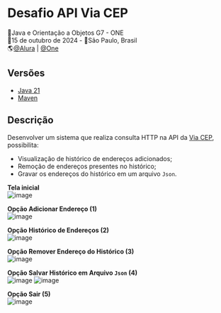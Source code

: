 # Desafio API Via CEP
🚩Java e Orientação a Objetos G7 - ONE<br>
📅15 de outubro de 2024 - 📍São Paulo, Brasil<br>
🌎[@Alura](https://www.alura.com.br/) | [@One](https://www.oracle.com/br/)<br>

## Versões
- [Java 21](https://docs.oracle.com/en/java/javase/21/)
- [Maven](https://maven.apache.org/what-is-maven.html)

## Descrição
Desenvolver um sistema que realiza consulta HTTP na API da [Via CEP](https://viacep.com.br/), possibilita:
- Visualização de histórico de endereços adicionados;
- Remoção de endereços presentes no histórico;
- Gravar os endereços do histórico em um arquivo `Json`.

**Tela inicial**<br>
![image](https://github.com/user-attachments/assets/200bca10-70a0-46bd-a755-6383687e4999)

**Opção Adicionar Endereço (1)**<br>
![image](https://github.com/user-attachments/assets/0098fb0a-b50c-4851-ae4f-520df5d90d7c)

**Opção Histórico de Endereços (2)**<br>
![image](https://github.com/user-attachments/assets/c7167555-149b-43e7-9269-23243aa1264f)

**Opção Remover Endereço do Histórico (3)**<br>
![image](https://github.com/user-attachments/assets/0f176fdc-6897-4367-a6f7-69efdf709d14)

**Opção Salvar Histórico em Arquivo `Json` (4)**<br>
![image](https://github.com/user-attachments/assets/b7735a1a-933d-4235-bd15-483c75611bdd)
![image](https://github.com/user-attachments/assets/0a3ab1b5-4eea-41f7-963c-36af02e2e9e6)

**Opção Sair (5)**<br>
![image](https://github.com/user-attachments/assets/62f409bf-d633-444c-876a-00949b6fc6e5)





